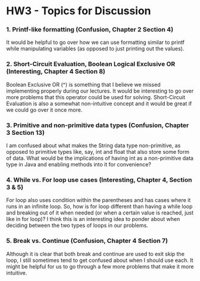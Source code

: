 # HW3 - Topics for Discussion

### 1. Printf-like formatting (Confusion, Chapter 2 Section 4)

It would be helpful to go over how we can use formatting similar to printf while manipulating variables (as opposed to just printing out the values).

### 2. Short-Circuit Evaluation, Boolean Logical Exclusive OR (Interesting, Chapter 4 Section 8)

Boolean Exclusive OR (^) is something that I believe we missed implementing properly during our lectures. It would be interesting to go over more problems that this operator could be used for solving. Short-Circuit Evaluation is also a somewhat non-intuitive concept and it would be great if we could go over it once more.

### 3. Primitive and non-primitive data types (Confusion, Chapter 3 Section 13)

I am confused about what makes the String data type non-primitive, as opposed to primitive types like, say, int and float that also store some form of data. What would be the implications of having int as a non-primitive data type in Java and enabling methods into it for convenience?

### 4. While vs. For loop use cases (Interesting, Chapter 4, Section 3 & 5)

For loop also uses condition within the parentheses and has cases where it runs in an infinite loop. So, how is for loop different than having a while loop and breaking out of it when needed (or when a certain value is reached, just like in for loop)? I think this is an interesting idea to ponder about when deciding between the two types of loops in our problems.

### 5. Break vs. Continue (Confusion, Chapter 4 Section 7)

Although it is clear that both break and continue are used to exit skip the loop, I still sometimes tend to get confused about when I should use each. It might be helpful for us to go through a few more problems that make it more intuitive.
